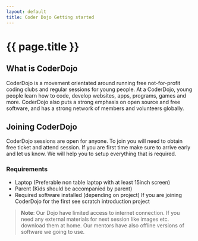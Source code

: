 ```yaml
---
layout: default
title: Coder Dojo Getting started
---
```

# {{ page.title }}


## What is CoderDojo

CoderDojo is a movement orientated around running free not-for-profit coding clubs and regular sessions for young people. At a CoderDojo, young people learn how to code, develop websites, apps, programs, games and more. CoderDojo also puts a strong emphasis on open source and free software, and has a strong network of members and volunteers globally.

## Joining CoderDojo

CoderDojo sessions are open for anyone.
To join you will need to obtain free ticket and attend session.
If you are first time make sure to arrive early and let us know. 
We will help you to setup everything that is required.

### Requirements

- Laptop (Preferable non table laptop with at least 15inch screen)
- Parent (Kids should be accompanied by parent)
- Required software installed (depending on project)
If you are joining CoderDojo for the first see scratch introduction project

> **Note**: Our Dojo have limited access to internet connection. 
If you need any external materials for next session like images etc. download them at home.
Our mentors have also offline versions of software we going to use.